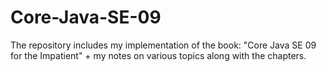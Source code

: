 # Core-Java-SE-09
The repository includes my implementation of the book: "Core Java SE 09 for the Impatient" + my notes on various topics along with the chapters.
